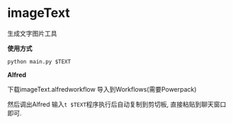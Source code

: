 # imageText

生成文字图片工具

**使用方式**

```shell
python main.py $TEXT
```

**Alfred**

下载imageText.alfredworkflow 导入到Workflows(需要Powerpack)

然后调出Alfred 输入`t $TEXT`程序执行后自动复制到剪切板, 直接粘贴到聊天窗口即可.


[]()
